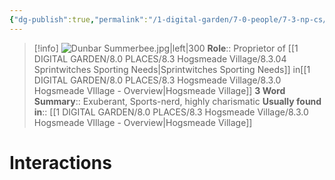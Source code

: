 ```yaml
---
{"dg-publish":true,"permalink":"/1-digital-garden/7-0-people/7-3-np-cs/dunbar-summerbee/","tags":["#person","#hogsmeade","#hogsmeade-resident","#shopkeeper"]}
---
```


>[!info] 
>![Dunbar Summerbee.jpg|left|300](/img/user/1%20DIGITAL%20GARDEN/7.0%20PEOPLE/7.3%20NPCs/Headshots/Dunbar%20Summerbee.jpg)
>**Role**:: Proprietor of [[1 DIGITAL GARDEN/8.0 PLACES/8.3 Hogsmeade Village/8.3.04 Sprintwitches Sporting Needs\|Sprintwitches Sporting Needs]] in[[1 DIGITAL GARDEN/8.0 PLACES/8.3 Hogsmeade Village/8.3.0 Hogsmeade VIllage - Overview\|Hogsmeade Village]]
>**3 Word Summary**:: Exuberant, Sports-nerd, highly charismatic
>**Usually found in**:: [[1 DIGITAL GARDEN/8.0 PLACES/8.3 Hogsmeade Village/8.3.0 Hogsmeade VIllage - Overview\|Hogsmeade Village]]

# Interactions

